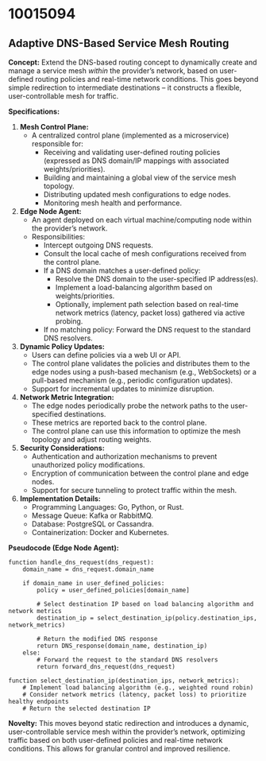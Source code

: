 # 10015094

## Adaptive DNS-Based Service Mesh Routing

**Concept:** Extend the DNS-based routing concept to dynamically create and manage a service mesh *within* the provider’s network, based on user-defined routing policies and real-time network conditions. This goes beyond simple redirection to intermediate destinations – it constructs a flexible, user-controllable mesh for traffic.

**Specifications:**

1.  **Mesh Control Plane:**
    *   A centralized control plane (implemented as a microservice) responsible for:
        *   Receiving and validating user-defined routing policies (expressed as DNS domain/IP mappings with associated weights/priorities).
        *   Building and maintaining a global view of the service mesh topology.
        *   Distributing updated mesh configurations to edge nodes.
        *   Monitoring mesh health and performance.
2.  **Edge Node Agent:**
    *   An agent deployed on each virtual machine/computing node within the provider’s network.
    *   Responsibilities:
        *   Intercept outgoing DNS requests.
        *   Consult the local cache of mesh configurations received from the control plane.
        *   If a DNS domain matches a user-defined policy:
            *   Resolve the DNS domain to the user-specified IP address(es).
            *   Implement a load-balancing algorithm based on weights/priorities.
            *   Optionally, implement path selection based on real-time network metrics (latency, packet loss) gathered via active probing.
        *   If no matching policy: Forward the DNS request to the standard DNS resolvers.
3.  **Dynamic Policy Updates:**
    *   Users can define policies via a web UI or API.
    *   The control plane validates the policies and distributes them to the edge nodes using a push-based mechanism (e.g., WebSockets) or a pull-based mechanism (e.g., periodic configuration updates).
    *   Support for incremental updates to minimize disruption.
4.  **Network Metric Integration:**
    *   The edge nodes periodically probe the network paths to the user-specified destinations.
    *   These metrics are reported back to the control plane.
    *   The control plane can use this information to optimize the mesh topology and adjust routing weights.
5.  **Security Considerations:**
    *   Authentication and authorization mechanisms to prevent unauthorized policy modifications.
    *   Encryption of communication between the control plane and edge nodes.
    *   Support for secure tunneling to protect traffic within the mesh.
6.  **Implementation Details:**
    *   Programming Languages: Go, Python, or Rust.
    *   Message Queue: Kafka or RabbitMQ.
    *   Database: PostgreSQL or Cassandra.
    *   Containerization: Docker and Kubernetes.

**Pseudocode (Edge Node Agent):**

```
function handle_dns_request(dns_request):
    domain_name = dns_request.domain_name
    
    if domain_name in user_defined_policies:
        policy = user_defined_policies[domain_name]
        
        # Select destination IP based on load balancing algorithm and network metrics
        destination_ip = select_destination_ip(policy.destination_ips, network_metrics)
        
        # Return the modified DNS response
        return DNS_response(domain_name, destination_ip)
    else:
        # Forward the request to the standard DNS resolvers
        return forward_dns_request(dns_request)

function select_destination_ip(destination_ips, network_metrics):
    # Implement load balancing algorithm (e.g., weighted round robin)
    # Consider network metrics (latency, packet loss) to prioritize healthy endpoints
    # Return the selected destination IP
```

**Novelty:** This moves beyond static redirection and introduces a dynamic, user-controllable service mesh within the provider’s network, optimizing traffic based on both user-defined policies and real-time network conditions. This allows for granular control and improved resilience.